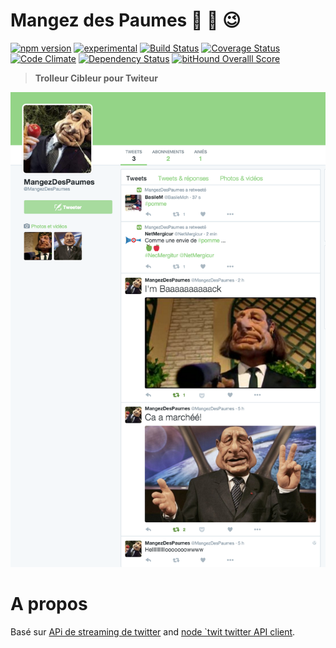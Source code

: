 # Mangez des Paumes :green_apple: :apple: :wink:

[![npm version][npm-badge]][npm-url]
[![experimental][experimental-badge]][experimental-url]
[![Build Status][travis-badge]][travis-url]
[![Coverage Status][coverage-badge]][coverage-url]
[![Code Climate][codeclimate-badge]][codeclimate-url]
[![Dependency Status][david-badge]][david-url]
[![bitHound Overalll Score][bithound-badge]][bithound-url]

> **Trolleur Cibleur pour Twiteur**

[![Twitte Wall][twit-img]][twit-url]

# A propos

Basé sur [APi de streaming de twitter](https://dev.twitter.com/streaming/public)
and [node `twit twitter API client](https://github.com/ttezel/twit).


[twit-img]: ./images/twitter-wall.png?raw=true
[twit-url]: https://twitter.com/MangezDesPaumes

[npm-badge]: https://img.shields.io/npm/v/mangez-des-paumes.svg
[npm-url]: https://npmjs.com/package/mangez-des-paumes
[travis-badge]: https://api.travis-ci.org/NetMergicur/mangez-des-paumes.svg
[travis-url]: https://travis-ci.org/NetMergicur/mangez-des-paumes
[david-badge]: https://david-dm.org/NetMergicur/mangez-des-paumes.svg
[david-url]: https://david-dm.org/NetMergicur/mangez-des-paumes
[experimental-badge]: https://img.shields.io/badge/stability-experimental-DD5F0A.svg
[experimental-url]: https://nodejs.org/api/documentation.html#documentation_stability_index
[codeclimate-badge]: https://codeclimate.com/github/NetMergicur/mangez-des-paumes/badges/gpa.svg
[codeclimate-url]: https://codeclimate.com/github/NetMergicur/mangez-des-paumes
[coverage-badge]: https://codeclimate.com/github/NetMergicur/mangez-des-paumes/badges/coverage.svg
[coverage-url]: https://codeclimate.com/github/NetMergicur/mangez-des-paumes/coverage
[bithound-badge]: https://www.bithound.io/github/NetMergicur/mangez-des-paumes/badges/score.svg
[bithound-url]: https://www.bithound.io/github/NetMergicur/mangez-des-paumes
